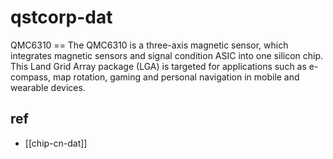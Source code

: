 
# qstcorp-dat

QMC6310 == The QMC6310 is a three-axis magnetic sensor, which integrates magnetic sensors
and signal condition ASIC into one silicon chip. This Land Grid Array package (LGA) is
targeted for applications such as e-compass, map rotation, gaming and personal
navigation in mobile and wearable devices.


## ref 

- [[chip-cn-dat]]